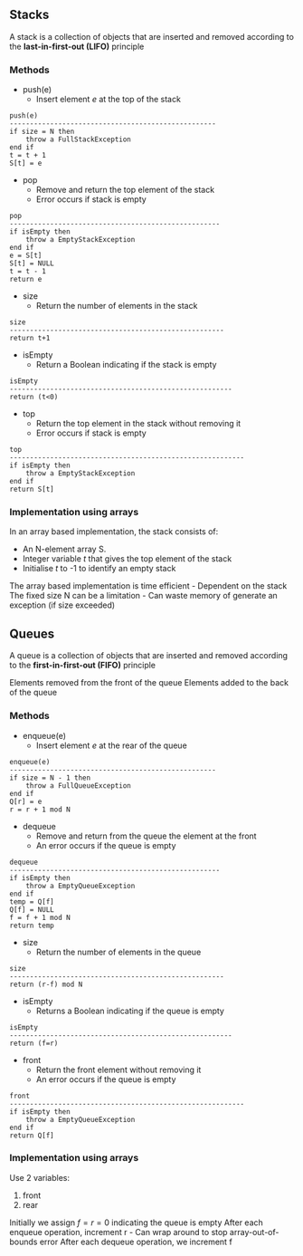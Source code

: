 ## Stacks
A stack is a collection of objects that are inserted and removed according to the **last-in-first-out (LIFO)** principle

### Methods
- push(e)
	- Insert element *e* at the top of the stack

```
push(e)
---------------------------------------------------
if size = N then
	throw a FullStackException
end if
t = t + 1
S[t] = e
```

- pop
	- Remove and return the top element of the stack
	- Error occurs if stack is empty

```
pop
----------------------------------------------------
if isEmpty then
	throw a EmptyStackException
end if
e = S[t]
S[t] = NULL
t = t - 1
return e
```

- size
	- Return the number of elements in the stack

```
size
-----------------------------------------------------
return t+1
```

- isEmpty
	- Return a Boolean indicating if the stack is empty

```
isEmpty
-------------------------------------------------------
return (t<0)
```

- top
	- Return the top element in the stack without removing it
	- Error occurs if stack is empty

```
top
----------------------------------------------------------
if isEmpty then
	throw a EmptyStackException
end if
return S[t]
```

### Implementation using arrays
In an array based implementation, the stack consists of:
- An N-element array S.
- Integer variable *t* that gives the top element of the stack
- Initialise *t* to -1 to identify an empty stack


The array based implementation is time efficient - Dependent on the stack
The fixed size N can be a limitation - Can waste memory of generate an exception (if size exceeded)

## Queues
A queue is a collection of objects that are inserted and removed according to the **first-in-first-out (FIFO)** principle

Elements removed from the front of the queue
Elements added to the back of the queue

### Methods
- enqueue(e)
	- Insert element *e* at the rear of the queue

```
enqueue(e)
---------------------------------------------------
if size = N - 1 then
	throw a FullQueueException
end if
Q[r] = e
r = r + 1 mod N
```

- dequeue
	- Remove and return from the queue the element at the front
	- An error occurs if the queue is empty

```
dequeue
----------------------------------------------------
if isEmpty then
	throw a EmptyQueueException
end if
temp = Q[f]
Q[f] = NULL
f = f + 1 mod N
return temp
```

- size
	- Return the number of elements in the queue

```
size
-----------------------------------------------------
return (r-f) mod N
```

- isEmpty
	- Returns a Boolean indicating if the queue is empty

```
isEmpty
-------------------------------------------------------
return (f=r)
```

- front
	- Return the front element without removing it
	- An error occurs if the queue is empty

```
front
----------------------------------------------------------
if isEmpty then
	throw a EmptyQueueException
end if
return Q[f]
```

### Implementation using arrays
Use 2 variables:
1. front
2. rear

Initially we assign $f=r=0$ indicating the queue is empty
After each enqueue operation, increment r - Can wrap around to stop array-out-of-bounds error
After each dequeue operation, we increment f

